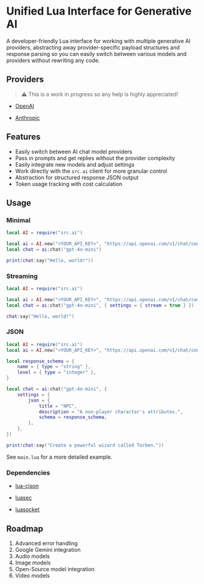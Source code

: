 # Unified Lua Interface for Generative AI

A developer-friendly Lua interface for working with multiple generative AI providers, abstracting away provider-specific payload structures and response parsing so you can easily switch between various models and providers without rewriting any code.

## Providers

> ⚠️ This is a work in progress so any help is highly appreciated!

- [OpenAI](https://platform.openai.com/docs/overview)

- [Anthropic](https://docs.anthropic.com/en/home)

## Features

- Easily switch between AI chat model providers
- Pass in prompts and get replies without the provider complexity
- Easily integrate new models and adjust settings
- Work directly with the `src.ai` client for more granular control
- Abstraction for structured response JSON output
- Token usage tracking with cost calculation

## Usage

### Minimal

```lua
local AI = require("src.ai")

local ai = AI.new("<YOUR_API_KEY>", "https://api.openai.com/v1/chat/completions")
local chat = ai:chat("gpt-4o-mini")

print(chat:say("Hello, world!"))
```

### Streaming

```lua
local AI = require("src.ai")

local ai = AI.new("<YOUR_API_KEY>", "https://api.openai.com/v1/chat/completions")
local chat = ai:chat("gpt-4o-mini", { settings = { stream = true } })

chat:say("Hello, world!")
```

### JSON

```lua
local AI = require("src.ai")
local ai = AI.new("<YOUR_API_KEY>", "https://api.openai.com/v1/chat/completions")

local response_schema = {
	name = { type = "string" },
	level = { type = "integer" },
}

local chat = ai:chat("gpt-4o-mini", {
	settings = {
		json = {
			title = "NPC",
			description = "A non-player character's attributes.",
			schema = response_schema,
		},
	},
})

print(chat:say("Create a powerful wizard called Torben."))
```

See `main.lua` for a more detailed example.

### Dependencies

- [lua-cjson](https://github.com/openresty/lua-cjson)

- [luasec](https://github.com/brunoos/luasec)

- [luasocket](https://github.com/lunarmodules/luasocket.git)

## Roadmap

1. Advanced error handling
2. Google Gemini integration
3. Audio models
4. Image models
5. Open-Source model integration
6. Video models
